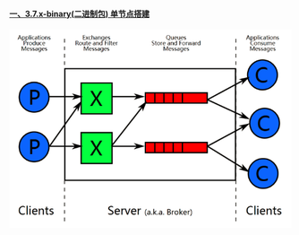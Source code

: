 #### [一、3.7.x-binary(二进制包) 单节点搭建][1]
![image](https://github.com/firechiang/mq-test/blob/master/rabbitmq/image/rabbitmq-structure.png)


[1]: https://github.com/firechiang/mq-test/tree/master/rabbitmq/docs/centos-single-node.md